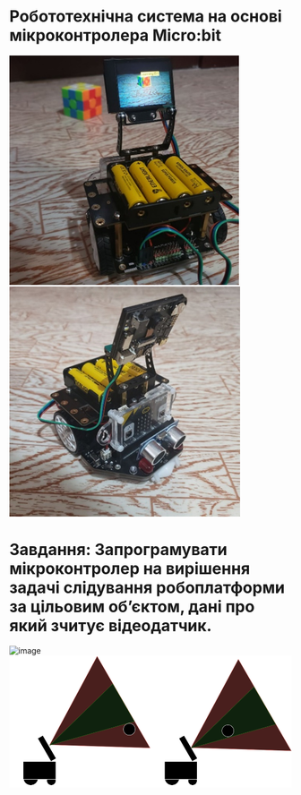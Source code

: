 # Робототехнічна система на основі мікроконтролера Micro:bit
![alt text](https://github.com/lnterestingToTry/microbit-huskylens-maqueen/blob/main/img/rob1.png)
![alt text](https://github.com/lnterestingToTry/microbit-huskylens-maqueen/blob/main/img/rob2.png)

# Завдання: Запрограмувати мікроконтролер на вирішення задачі слідування робоплатформи за цільовим об’єктом, дані про який зчитує відеодатчик.
![image](https://github.com/lnterestingToTry/microbit-huskylens-maqueen/assets/59766838/f490c172-cef8-40d9-8bd5-d66e89916053)
![alt text](https://github.com/lnterestingToTry/microbit-huskylens-maqueen/blob/main/img/side.png)
